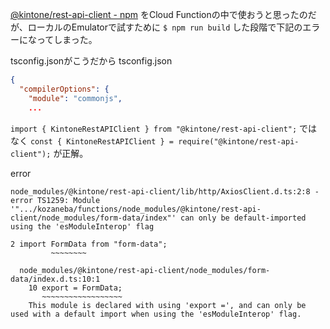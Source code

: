 
[@kintone/rest-api-client - npm](https://www.npmjs.com/package/@kintone/rest-api-client)
をCloud Functionの中で使おうと思ったのだが、ローカルのEmulatorで試すために
`$ npm run build`
した段階で下記のエラーになってしまった。

tsconfig.jsonがこうだから
tsconfig.json

```json
{
  "compilerOptions": {
    "module": "commonjs",
    ...
```


`import { KintoneRestAPIClient } from "@kintone/rest-api-client";`
ではなく
`const { KintoneRestAPIClient } = require("@kintone/rest-api-client");`
が正解。

error

```
node_modules/@kintone/rest-api-client/lib/http/AxiosClient.d.ts:2:8 - error TS1259: Module '".../kozaneba/functions/node_modules/@kintone/rest-api-client/node_modules/form-data/index"' can only be default-imported using the 'esModuleInterop' flag

2 import FormData from "form-data";
         ~~~~~~~~

  node_modules/@kintone/rest-api-client/node_modules/form-data/index.d.ts:10:1
    10 export = FormData;
       ~~~~~~~~~~~~~~~~~~
    This module is declared with using 'export =', and can only be used with a default import when using the 'esModuleInterop' flag.
```


